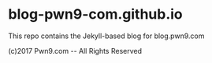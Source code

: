 # blog-pwn9-com.github.io
This repo contains the Jekyll-based blog for blog.pwn9.com

(c)2017 Pwn9.com -- All Rights Reserved
